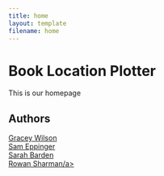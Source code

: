 ```yaml
---
title: home
layout: template
filename: home
---
```

# Book Location Plotter
This is our homepage

## Authors
<a href="https://github.com/graceyw">Gracey Wilson</a><br>
<a href="https://github.com/samEpp">Sam Eppinger</a><br>
<a href="https://github.com/srbarden">Sarah Barden</a><br>
<a href="https://github.com/rowansharman">Rowan Sharman/a><br>
